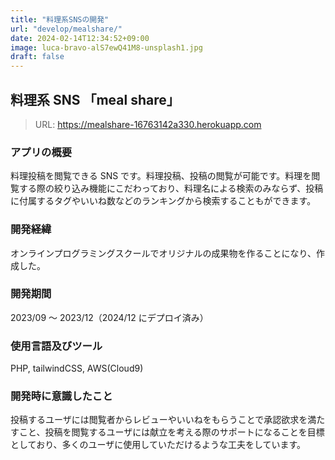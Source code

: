 ```yaml
---
title: "料理系SNSの開発"
url: "develop/mealshare/"
date: 2024-02-14T12:34:52+09:00
image: luca-bravo-alS7ewQ41M8-unsplash1.jpg
draft: false
---
```


## 料理系 SNS 「meal share」

> URL: https://mealshare-16763142a330.herokuapp.com

### アプリの概要

料理投稿を閲覧できる SNS です。料理投稿、投稿の閲覧が可能です。料理を閲覧する際の絞り込み機能にこだわっており、料理名による検索のみならず、投稿に付属するタグやいいね数などのランキングから検索することもができます。

### 開発経緯

オンラインプログラミングスクールでオリジナルの成果物を作ることになり、作成した。

### 開発期間

2023/09 ～ 2023/12（2024/12 にデプロイ済み）

### 使用言語及びツール

PHP, tailwindCSS, AWS(Cloud9)

### 開発時に意識したこと

投稿するユーザには閲覧者からレビューやいいねをもらうことで承認欲求を満たすこと、投稿を閲覧するユーザには献立を考える際のサポートになることを目標としており、多くのユーザに使用していただけるような工夫をしています。
